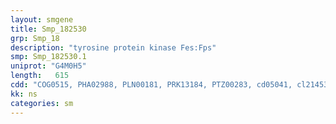 ```yaml
---
layout: smgene
title: Smp_182530
grp: Smp_18
description: "tyrosine protein kinase Fes:Fps"
smp: Smp_182530.1
uniprot: "G4M0H5"
length:   615
cdd: "COG0515, PHA02988, PLN00181, PRK13184, PTZ00283, cd05041, cl21453, pfam07714, smart00221"
kk: ns
categories: sm
---
```


